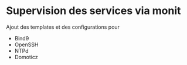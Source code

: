 # Supervision des services via monit
Ajout des templates et des configurations pour
 - Bind9
 - OpenSSH
 - NTPd
 - Domoticz
